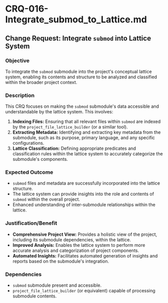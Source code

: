 # CRQ-016-Integrate_submod_to_Lattice.md

## Change Request: Integrate `submod` into Lattice System

### Objective

To integrate the `submod` submodule into the project's conceptual lattice system, enabling its contents and structure to be analyzed and classified within the broader project context.

### Description

This CRQ focuses on making the `submod` submodule's data accessible and understandable by the lattice system. This involves:

1.  **Indexing Files:** Ensuring that all relevant files within `submod` are indexed by the `project_file_lattice_builder` (or a similar tool).
2.  **Extracting Metadata:** Identifying and extracting key metadata from the submodule, such as its purpose, primary language, and any specific configurations.
3.  **Lattice Classification:** Defining appropriate predicates and classification rules within the lattice system to accurately categorize the submodule's components.

### Expected Outcome

*   `submod` files and metadata are successfully incorporated into the lattice structure.
*   The lattice system can provide insights into the role and contents of `submod` within the overall project.
*   Enhanced understanding of inter-submodule relationships within the lattice.

### Justification/Benefit

*   **Comprehensive Project View:** Provides a holistic view of the project, including its submodule dependencies, within the lattice.
*   **Improved Analysis:** Enables the lattice system to perform more accurate analysis and categorization of project components.
*   **Automated Insights:** Facilitates automated generation of insights and reports based on the submodule's integration.

### Dependencies

*   `submod` submodule present and accessible.
*   `project_file_lattice_builder` (or equivalent) capable of processing submodule contents.
